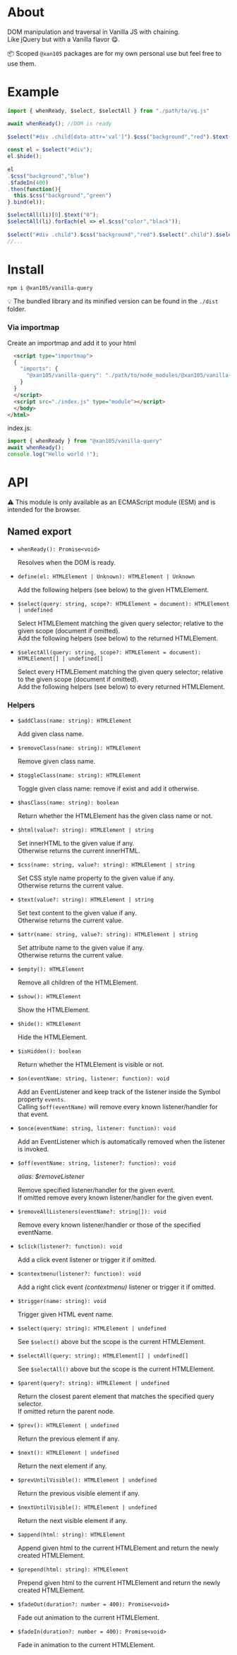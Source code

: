 About
=====

DOM manipulation and traversal in Vanilla JS with chaining.<br/>
Like jQuery but with a Vanilla flavor 😋.

📦 Scoped `@xan105` packages are for my own personal use but feel free to use them.

Example
=======

```js
import { whenReady, $select, $selectAll } from "./path/to/vq.js"

await whenReady(); //DOM is ready
  
$select("#div .child[data-attr='val']").$css("background","red").$text("Hello World");
  
const el = $select("#div");
el.$hide();
  
el
.$css("background","blue")
.$fadeIn(400)
.then(function(){ 
  this.$css("background","green") 
}.bind(el));

$selectAll(li)[0].$text("0");
$selectAll(li).forEach(el => el.$css("color","black"));
  
$select("#div .child").$css("background","red").$select(".child").$selectAll("p");
//...
```

Install
=======

```
npm i @xan105/vanilla-query
```

💡 The bundled library and its minified version can be found in the `./dist` folder.

### Via importmap

Create an importmap and add it to your html

```html
  <script type="importmap">
  {
    "imports": {
      "@xan105/vanilla-query": "./path/to/node_modules/@xan105/vanilla-query/dist/vq.min.js"
    }
  }
  </script>
  <script src="./index.js" type="module"></script>
  </body>
</html>
```

index.js:

```js
import { whenReady } from "@xan105/vanilla-query"
await whenReady();
console.log("Hello world !");
```

API
===

⚠️ This module is only available as an ECMAScript module (ESM) and is intended for the browser.

## Named export

- `whenReady(): Promise<void>`

  Resolves when the DOM is ready.
  
- `define(el: HTMLElement | Unknown): HTMLElement | Unknown`

  Add the following helpers (see below) to the given HTMLElement.

- `$select(query: string, scope?: HTMLElement = document): HTMLElement | undefined`

  Select HTMLElement matching the given query selector; relative to the given scope (document if omitted).<br/>
  Add the following helpers (see below) to the returned HTMLElement.

- `$selectAll(query: string, scope?: HTMLElement = document): HTMLElement[] | undefined[]`

  Select every HTMLElement matching the given query selector; relative to the given scope (document if omitted).<br/>
  Add the following helpers (see below) to every returned HTMLElement.

### Helpers

- `$addClass(name: string): HTMLElement`

  Add given class name.

- `$removeClass(name: string): HTMLElement`

  Remove given class name.

- `$toggleClass(name: string): HTMLElement`

  Toggle given class name: remove if exist and add it otherwise.

- `$hasClass(name: string): boolean`

  Return whether the HTMLElement has the given class name or not.

- `$html(value?: string): HTMLElement | string`

  Set innerHTML to the given value if any.<br/>
  Otherwise returns the current innerHTML.
 
- `$css(name: string, value?: string): HTMLElement | string`

  Set CSS style name property to the given value if any.<br/>
  Otherwise returns the current value.

- `$text(value?: string): HTMLElement | string`

  Set text content to the given value if any.<br/>
  Otherwise returns the current value.

- `$attr(name: string, value?: string): HTMLElement | string`

  Set attribute name to the given value if any.<br/>
  Otherwise returns the current value.

- `$empty(): HTMLElement`

  Remove all children of the HTMLElement.

- `$show(): HTMLElement`

  Show the HTMLElement.

- `$hide(): HTMLElement`

  Hide the HTMLElement.

- `$isHidden(): boolean`

  Return whether the HTMLElement is visible or not.

- `$on(eventName: string, listener: function): void`

  Add an EventListener and keep track of the listener inside the Symbol property `events`.<br/>
  Calling `$off(eventName)` will remove every known listener/handler for that event.

- `$once(eventName: string, listener: function): void`

  Add an EventListener which is automatically removed when the listener is invoked.

- `$off(eventName: string, listener?: function): void`

  _alias: $removeListener_
  
  Remove specified listener/handler for the given event.<br/>
  If omitted remove every known listener/handler for the given event.
  
- `$removeAllListeners(eventName?: string[]): void`

  Remove every known listener/handler or those of the specified eventName.

- `$click(listener?: function): void`
  
  Add a click event listener or trigger it if omitted.

- `$contextmenu(listener?: function): void`

  Add a right click event _(contextmenu)_ listener or trigger it if omitted.

- `$trigger(name: string): void`

  Trigger given HTML event name.
  
- `$select(query: string): HTMLElement | undefined`

  See `$select()` above but the scope is the current HTMLElement.

- `$selectAll(query: string): HTMLElement[] | undefined[]`

  See `$selectAll()` above but the scope is the current HTMLElement.

- `$parent(query?: string): HTMLElement | undefined`

  Return the closest parent element that matches the specified query selector.<br/>
  If omitted return the parent node.

- `$prev(): HTMLElement | undefined`

  Return the previous element if any.

- `$next(): HTMLElement | undefined`

  Return the next element if any.

- `$prevUntilVisible(): HTMLElement | undefined`

  Return the previous visible element if any.

- `$nextUntilVisible(): HTMLElement | undefined`

  Return the next visible element if any.

- `$append(html: string): HTMLElement`

  Append given html to the current HTMLElement and return the newly created HTMLElement.

- `$prepend(html: string): HTMLElement`

  Prepend given html to the current HTMLElement and return the newly created HTMLElement.

- `$fadeOut(duration?: number = 400): Promise<void>`

  Fade out animation to the current HTMLElement.

- `$fadeIn(duration?: number = 400): Promise<void>`

  Fade in animation to the current HTMLElement.